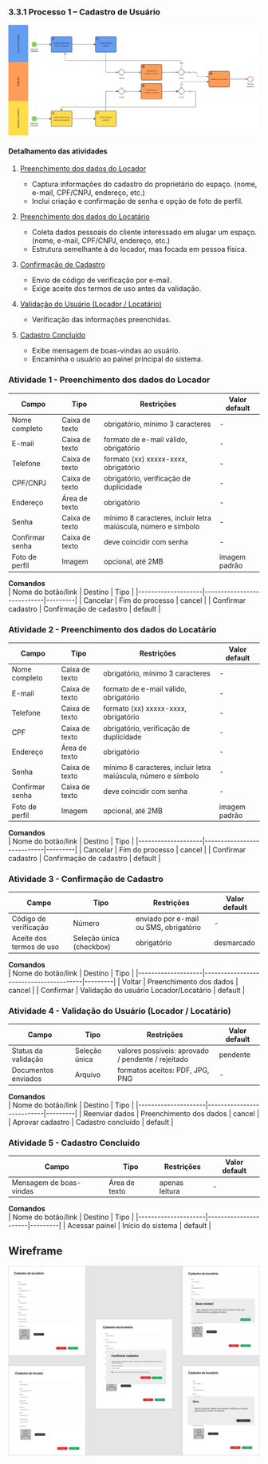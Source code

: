### 3.3.1 Processo 1 – Cadastro de Usuário

![Modelo BPMN do PROCESSO 1 - Cadastro de Usuário](../images/processo_1_cadastro_usuario.jpg "Cadastro de Usuário")

#### Detalhamento das atividades

1. [Preenchimento dos dados do Locador](#atividade-1---preenchimento-dos-dados-do-locador)
   - Captura informações do cadastro do proprietário do espaço. (nome, e-mail, CPF/CNPJ, endereço, etc.)  
   - Inclui criação e confirmação de senha e opção de foto de perfil.
     
3. [Preenchimento dos dados do Locatário](#atividade-2---preenchimento-dos-dados-do-locatário)
   - Coleta dados pessoais do cliente interessado em alugar um espaço. (nome, e-mail, CPF/CNPJ, endereço, etc.)   
   - Estrutura semelhante à do locador, mas focada em pessoa física.
     
4. [Confirmação de Cadastro](#atividade-3---confirmação-de-cadastro)
   - Envio de código de verificação por e-mail.  
   - Exige aceite dos termos de uso antes da validação.
     
6. [Validação do Usuário (Locador / Locatário)](#atividade-4---validação-do-usuário-locador--locatário)
   - Verificação das informações preenchidas.  
     
8. [Cadastro Concluído](#atividade-5---cadastro-concluído)   
   - Exibe mensagem de boas-vindas ao usuário.  
   - Encaminha o usuário ao painel principal do sistema.

  
### Atividade 1 - Preenchimento dos dados do Locador

| Campo            | Tipo           | Restrições                                                     | Valor default   |
|------------------|----------------|----------------------------------------------------------------|-----------------|
| Nome completo    | Caixa de texto | obrigatório, mínimo 3 caracteres                               | -               |
| E-mail           | Caixa de texto | formato de e-mail válido, obrigatório                          | -               |
| Telefone         | Caixa de texto | formato (xx) xxxxx-xxxx, obrigatório                           | -               |
| CPF/CNPJ         | Caixa de texto | obrigatório, verificação de duplicidade                        | -               |
| Endereço         | Área de texto  | obrigatório                                                    | -               |
| Senha            | Caixa de texto | mínimo 8 caracteres, incluir letra maiúscula, número e símbolo | -               |
| Confirmar senha  | Caixa de texto | deve coincidir com senha                                       | -               |
| Foto de perfil   | Imagem         | opcional, até 2MB                                              | imagem padrão   |

**Comandos**  
| Nome do botão/link | Destino                    | Tipo    |
|--------------------|----------------------------|---------|
| Cancelar           | Fim do processo            | cancel  |
| Confirmar cadastro | Confirmação de cadastro    | default |


### Atividade 2 - Preenchimento dos dados do Locatário

| Campo            | Tipo           | Restrições                                                     | Valor default   |
|------------------|----------------|----------------------------------------------------------------|-----------------|
| Nome completo    | Caixa de texto | obrigatório, mínimo 3 caracteres                               | -               |
| E-mail           | Caixa de texto | formato de e-mail válido, obrigatório                          | -               |
| Telefone         | Caixa de texto | formato (xx) xxxxx-xxxx, obrigatório                           | -               |
| CPF              | Caixa de texto | obrigatório, verificação de duplicidade                        | -               |
| Endereço         | Área de texto  | obrigatório                                                    | -               |
| Senha            | Caixa de texto | mínimo 8 caracteres, incluir letra maiúscula, número e símbolo | -               |
| Confirmar senha  | Caixa de texto | deve coincidir com senha                                       | -               |
| Foto de perfil   | Imagem         | opcional, até 2MB                                              | imagem padrão   |

**Comandos**  
| Nome do botão/link | Destino                    | Tipo    |
|--------------------|----------------------------|---------|
| Cancelar           | Fim do processo            | cancel  |
| Confirmar cadastro | Confirmação de cadastro    | default |


### Atividade 3 - Confirmação de Cadastro
| Campo                    | Tipo                     | Restrições                                      | Valor default |
|--------------------------|--------------------------|-------------------------------------------------|---------------|
| Código de verificação    | Número                   | enviado por e-mail ou SMS, obrigatório          | -             |
| Aceite dos termos de uso | Seleção única (checkbox) | obrigatório                                     | desmarcado    |

**Comandos**  
| Nome do botão/link | Destino                                | Tipo    |
|--------------------|----------------------------------------|---------|
| Voltar             | Preenchimento dos dados                | cancel  |
| Confirmar          | Validação do usuário Locador/Locatário | default |

### Atividade 4 - Validação do Usuário (Locador / Locatário)
| Campo              | Tipo             | Restrições                                         | Valor default |
|--------------------|------------------|----------------------------------------------------|---------------|
| Status da validação | Seleção única   | valores possíveis: aprovado / pendente / rejeitado | pendente      |
| Documentos enviados | Arquivo         | formatos aceitos: PDF, JPG, PNG                    | -             |

**Comandos**  
| Nome do botão/link  | Destino                   | Tipo    |
|---------------------|---------------------------|---------|
| Reenviar dados      | Preenchimento dos dados   | cancel  |
| Aprovar cadastro    | Cadastro concluído        | default |

### Atividade 5 - Cadastro Concluído
| Campo                   | Tipo          | Restrições            | Valor default       |
|-------------------------|---------------|-----------------------|---------------------|
| Mensagem de boas-vindas | Área de texto | apenas leitura        | -                   |

**Comandos**  
| Nome do botão/link  | Destino              | Tipo    |
|---------------------|----------------------|---------|
| Acessar painel      | Início do sistema    | default |

## Wireframe
![Wireframe do PROCESSO 1 - Cadastro de Usuário](../images/Wireframe_Cadastro_Colmeia.jpg "Wireframe de baixa fidelidade")
